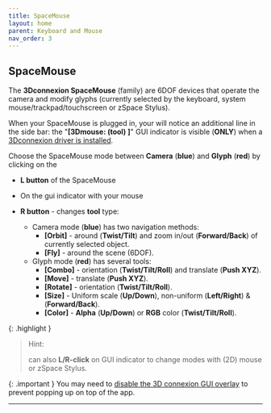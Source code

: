 ```yaml
---
title: SpaceMouse
layout: home
parent: Keyboard and Mouse
nav_order: 3
---
```


## SpaceMouse

The **3Dconnexion SpaceMouse** (family) are 6DOF devices that operate the camera and modify glyphs (currently selected by the keyboard, system mouse/trackpad/touchscreen or zSpace Stylus).


When your SpaceMouse is plugged in, your will notice an additional line in the side bar: the "**[3Dmouse: (tool) ]**" GUI indicator is visible (**ONLY**) when a [3Dconnexion driver is installed](https://github.com/GaiaViz/GaiaViz/wiki/3D-Mouse#spacemouse).

Choose the SpaceMouse mode between **Camera** (**blue**) and **Glyph** (**red**) by clicking on the
- **L button** of the SpaceMouse
- On the gui indicator with your mouse

- **R button** - changes **tool** type:
    - Camera mode (**blue**) has two navigation methods:
        - **[Orbit]** - around (**Twist/Tilt**) and zoom in/out (**Forward/Back**) of currently selected object.
        - **[Fly]** - around the scene (6DOF).
    - Glyph mode (**red**) has several tools:
        - **[Combo]** - orientation (**Twist/Tilt/Roll**) and translate (**Push XYZ**).
        - **[Move]** - translate (**Push XYZ**).
        - **[Rotate]** - orientation (**Twist/Tilt/Roll**).
        - **[Size]** - Uniform scale (**Up/Down**), non-uniform (**Left/Right**) & (**Forward/Back**).
        - **[Color]** - **Alpha** (**Up/Down**) or **RGB** color (**Twist/Tilt/Roll**).


{: .highlight }
>Hint:
>
>can also **L/R-click** on GUI indicator to change modes with (2D) mouse or zSpace Stylus.

{: .important }
You may need to [disable the 3D connexion GUI overlay](https://github.com/GaiaViz/GaiaViz/wiki/Space-Mouse) to prevent popping up on top of the app.

---
